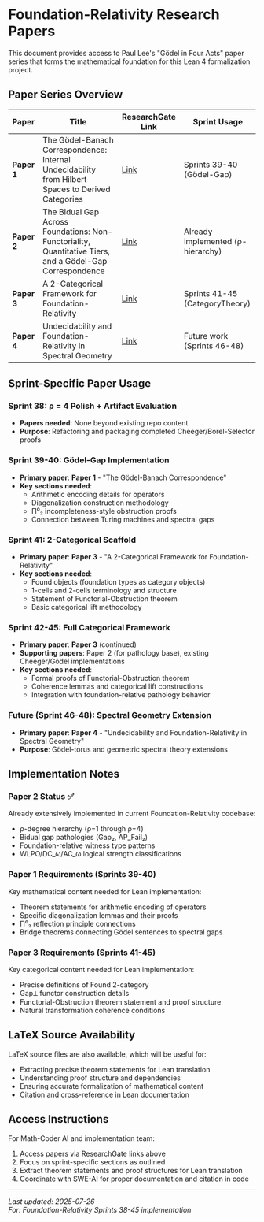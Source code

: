 # Foundation-Relativity Research Papers

This document provides access to Paul Lee's "Gödel in Four Acts" paper series that forms the mathematical foundation for this Lean 4 formalization project.

## Paper Series Overview

| Paper | Title | ResearchGate Link | Sprint Usage |
|-------|-------|------------------|--------------|
| **Paper 1** | The Gödel-Banach Correspondence: Internal Undecidability from Hilbert Spaces to Derived Categories | [Link](https://www.researchgate.net/publication/393185227_The_Godel-Banach_Correspondence_Internal_Undecidability_from_Hilbert_Spaces_to_Derived_Categories) | Sprints 39-40 (Gödel-Gap) |
| **Paper 2** | The Bidual Gap Across Foundations: Non-Functoriality, Quantitative Tiers, and a Gödel-Gap Correspondence | [Link](https://www.researchgate.net/publication/393723227_The_Bidual_Gap_Across_Foundations_Non-Functoriality_Quantitative_Tiers_and_a_Godel-Gap_Correspondence_The_Core_Phenomenon) | Already implemented (ρ-hierarchy) |
| **Paper 3** | A 2-Categorical Framework for Foundation-Relativity | [Link](https://www.researchgate.net/publication/393782503_A_2-Categorical_Framework_for_Foundation-Relativity) | Sprints 41-45 (CategoryTheory) |
| **Paper 4** | Undecidability and Foundation-Relativity in Spectral Geometry | [Link](https://www.researchgate.net/publication/393796022_Undecidability_and_Foundation-Relativity_in_Spectral_Geometry) | Future work (Sprints 46-48) |

## Sprint-Specific Paper Usage

### Sprint 38: ρ = 4 Polish + Artifact Evaluation
- **Papers needed**: None beyond existing repo content
- **Purpose**: Refactoring and packaging completed Cheeger/Borel-Selector proofs

### Sprint 39-40: Gödel-Gap Implementation  
- **Primary paper**: **Paper 1** - "The Gödel-Banach Correspondence"
- **Key sections needed**:
  - Arithmetic encoding details for operators
  - Diagonalization construction methodology
  - Π⁰₂ incompleteness-style obstruction proofs
  - Connection between Turing machines and spectral gaps

### Sprint 41: 2-Categorical Scaffold
- **Primary paper**: **Paper 3** - "A 2-Categorical Framework for Foundation-Relativity"
- **Key sections needed**:
  - Found objects (foundation types as category objects)
  - 1-cells and 2-cells terminology and structure
  - Statement of Functorial-Obstruction theorem
  - Basic categorical lift methodology

### Sprint 42-45: Full Categorical Framework
- **Primary paper**: **Paper 3** (continued)
- **Supporting papers**: Paper 2 (for pathology base), existing Cheeger/Gödel implementations
- **Key sections needed**:
  - Formal proofs of Functorial-Obstruction theorem
  - Coherence lemmas and categorical lift constructions
  - Integration with foundation-relative pathology behavior

### Future (Sprint 46-48): Spectral Geometry Extension
- **Primary paper**: **Paper 4** - "Undecidability and Foundation-Relativity in Spectral Geometry"
- **Purpose**: Gödel-torus and geometric spectral theory extensions

## Implementation Notes

### Paper 2 Status ✅
Already extensively implemented in current Foundation-Relativity codebase:
- ρ-degree hierarchy (ρ=1 through ρ=4)
- Bidual gap pathologies (Gap₂, AP_Fail₂)
- Foundation-relative witness type patterns
- WLPO/DC_ω/AC_ω logical strength classifications

### Paper 1 Requirements (Sprints 39-40)
Key mathematical content needed for Lean implementation:
- Theorem statements for arithmetic encoding of operators
- Specific diagonalization lemmas and their proofs
- Π⁰₂ reflection principle connections
- Bridge theorems connecting Gödel sentences to spectral gaps

### Paper 3 Requirements (Sprints 41-45)
Key categorical content needed for Lean implementation:
- Precise definitions of Found 2-category
- Gap⟂ functor construction details
- Functorial-Obstruction theorem statement and proof structure
- Natural transformation coherence conditions

## LaTeX Source Availability

LaTeX source files are also available, which will be useful for:
- Extracting precise theorem statements for Lean translation
- Understanding proof structure and dependencies
- Ensuring accurate formalization of mathematical content
- Citation and cross-reference in Lean documentation

## Access Instructions

For Math-Coder AI and implementation team:
1. Access papers via ResearchGate links above
2. Focus on sprint-specific sections as outlined
3. Extract theorem statements and proof structures for Lean translation
4. Coordinate with SWE-AI for proper documentation and citation in code

---

*Last updated: 2025-07-26*  
*For: Foundation-Relativity Sprints 38-45 implementation*